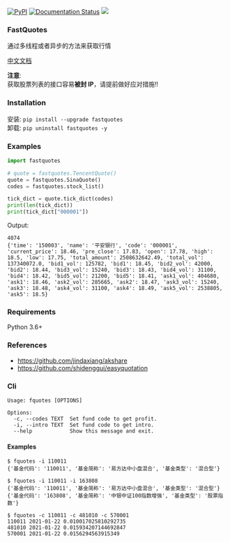[![PyPI](https://img.shields.io/pypi/v/fastquotes.svg)](https://pypi.org/project/fastquotes/)  [![Documentation Status](https://readthedocs.org/projects/fastquotes/badge/?version=latest)](https://fastquotes.readthedocs.io/zh/latest/?badge=latest) <img src="https://github.com/Yangzhenzhao/fastquotes/workflows/CI/badge.svg" />

### FastQuotes

通过多线程或者异步的方法来获取行情

<a href="https://fastquotes.readthedocs.io/zh/latest/" target="_blank">中文文档</a>

**注意**:   
获取股票列表的接口容易**被封 IP**，请提前做好应对措施!!

### Installation

安装: `pip install --upgrade fastquotes`        
卸载: `pip uninstall fastquotes -y`  

### Examples

```py
import fastquotes

# quote = fastquotes.TencentQuote()
quote = fastquotes.SinaQuote()
codes = fastquotes.stock_list()

tick_dict = quote.tick_dict(codes)
print(len(tick_dict))
print(tick_dict["000001"])
```

Output:

```
4074
{'time': '150003', 'name': '平安银行', 'code': '000001', 'current_price': 18.46, 'pre_close': 17.83, 'open': 17.78, 'high': 18.5, 'low': 17.75, 'total_amount': 2508632642.49, 'total_vol': 137340072.0, 'bid1_vol': 125782, 'bid1': 18.45, 'bid2_vol': 42000, 'bid2': 18.44, 'bid3_vol': 15240, 'bid3': 18.43, 'bid4_vol': 31100, 'bid4': 18.42, 'bid5_vol': 21200, 'bid5': 18.41, 'ask1_vol': 404680, 'ask1': 18.46, 'ask2_vol': 285665, 'ask2': 18.47, 'ask3_vol': 15240, 'ask3': 18.48, 'ask4_vol': 31100, 'ask4': 18.49, 'ask5_vol': 2538805, 'ask5': 18.5}
```

### Requirements

Python 3.6+

### References

- <a href="https://github.com/jindaxiang/akshare" target="_blank">https://github.com/jindaxiang/akshare</a>   
- <a href="https://github.com/shidenggui/easyquotation" target="_blank">https://github.com/shidenggui/easyquotation</a>   

### Cli

```
Usage: fquotes [OPTIONS]

Options:
  -c, --codes TEXT  Set fund code to get profit.
  -i, --intro TEXT  Set fund code to get intro.
  --help            Show this message and exit.
```

#### Examples

```
$ fquotes -i 110011
{'基金代码': '110011', '基金简称': '易方达中小盘混合', '基金类型': '混合型'}

$ fquotes -i 110011 -i 163808
{'基金代码': '110011', '基金简称': '易方达中小盘混合', '基金类型': '混合型'}
{'基金代码': '163808', '基金简称': '中银中证100指数增强', '基金类型': '股票指数'}

$ fquotes -c 110011 -c 481010 -c 570001
110011 2021-01-22 0.010017025810292735
481010 2021-01-22 0.015934207144692847
570001 2021-01-22 0.0156294563915349
```
